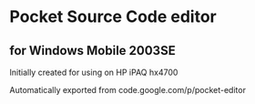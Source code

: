 # Pocket Source Code editor
## for Windows Mobile 2003SE
Initially created for using on HP iPAQ hx4700

Automatically exported from code.google.com/p/pocket-editor
